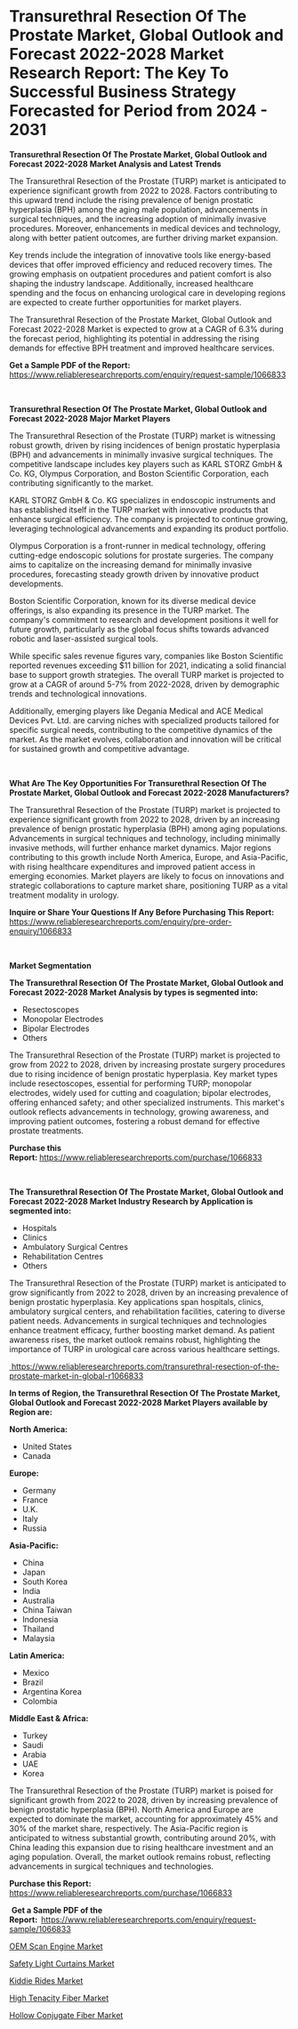 <p><h1>Transurethral Resection Of The Prostate Market, Global Outlook and Forecast 2022-2028 Market Research Report: The Key To Successful Business Strategy Forecasted for Period from 2024 - 2031</h1></p><p><strong>Transurethral Resection Of The Prostate Market, Global Outlook and Forecast 2022-2028 Market Analysis and Latest Trends</strong></p>
<p><p>The Transurethral Resection of the Prostate (TURP) market is anticipated to experience significant growth from 2022 to 2028. Factors contributing to this upward trend include the rising prevalence of benign prostatic hyperplasia (BPH) among the aging male population, advancements in surgical techniques, and the increasing adoption of minimally invasive procedures. Moreover, enhancements in medical devices and technology, along with better patient outcomes, are further driving market expansion.</p><p>Key trends include the integration of innovative tools like energy-based devices that offer improved efficiency and reduced recovery times. The growing emphasis on outpatient procedures and patient comfort is also shaping the industry landscape. Additionally, increased healthcare spending and the focus on enhancing urological care in developing regions are expected to create further opportunities for market players.</p><p>The Transurethral Resection of the Prostate Market, Global Outlook and Forecast 2022-2028 Market is expected to grow at a CAGR of 6.3% during the forecast period, highlighting its potential in addressing the rising demands for effective BPH treatment and improved healthcare services.</p></p>
<p><strong>Get a Sample PDF of the Report:&nbsp;</strong> <a href="https://www.reliableresearchreports.com/enquiry/request-sample/1066833">https://www.reliableresearchreports.com/enquiry/request-sample/1066833</a></p>
<p>&nbsp;</p>
<p><strong>Transurethral Resection Of The Prostate Market, Global Outlook and Forecast 2022-2028 Major Market Players</strong></p>
<p><p>The Transurethral Resection of the Prostate (TURP) market is witnessing robust growth, driven by rising incidences of benign prostatic hyperplasia (BPH) and advancements in minimally invasive surgical techniques. The competitive landscape includes key players such as KARL STORZ GmbH & Co. KG, Olympus Corporation, and Boston Scientific Corporation, each contributing significantly to the market.</p><p>KARL STORZ GmbH & Co. KG specializes in endoscopic instruments and has established itself in the TURP market with innovative products that enhance surgical efficiency. The company is projected to continue growing, leveraging technological advancements and expanding its product portfolio.</p><p>Olympus Corporation is a front-runner in medical technology, offering cutting-edge endoscopic solutions for prostate surgeries. The company aims to capitalize on the increasing demand for minimally invasive procedures, forecasting steady growth driven by innovative product developments.</p><p>Boston Scientific Corporation, known for its diverse medical device offerings, is also expanding its presence in the TURP market. The company's commitment to research and development positions it well for future growth, particularly as the global focus shifts towards advanced robotic and laser-assisted surgical tools.</p><p>While specific sales revenue figures vary, companies like Boston Scientific reported revenues exceeding $11 billion for 2021, indicating a solid financial base to support growth strategies. The overall TURP market is projected to grow at a CAGR of around 5-7% from 2022-2028, driven by demographic trends and technological innovations. </p><p>Additionally, emerging players like Degania Medical and ACE Medical Devices Pvt. Ltd. are carving niches with specialized products tailored for specific surgical needs, contributing to the competitive dynamics of the market. As the market evolves, collaboration and innovation will be critical for sustained growth and competitive advantage.</p></p>
<p>&nbsp;</p>
<p><strong>What Are The Key Opportunities For Transurethral Resection Of The Prostate Market, Global Outlook and Forecast 2022-2028 Manufacturers?</strong></p>
<p><p>The Transurethral Resection of the Prostate (TURP) market is projected to experience significant growth from 2022 to 2028, driven by an increasing prevalence of benign prostatic hyperplasia (BPH) among aging populations. Advancements in surgical techniques and technology, including minimally invasive methods, will further enhance market dynamics. Major regions contributing to this growth include North America, Europe, and Asia-Pacific, with rising healthcare expenditures and improved patient access in emerging economies. Market players are likely to focus on innovations and strategic collaborations to capture market share, positioning TURP as a vital treatment modality in urology.</p></p>
<p><strong>Inquire or Share Your Questions If Any Before Purchasing This Report:</strong> <a href="https://www.reliableresearchreports.com/enquiry/pre-order-enquiry/1066833">https://www.reliableresearchreports.com/enquiry/pre-order-enquiry/1066833</a></p>
<p>&nbsp;</p>
<p><strong>Market Segmentation</strong></p>
<p><strong>The Transurethral Resection Of The Prostate Market, Global Outlook and Forecast 2022-2028 Market Analysis by types is segmented into:</strong></p>
<p><ul><li>Resectoscopes</li><li>Monopolar Electrodes</li><li>Bipolar Electrodes</li><li>Others</li></ul></p>
<p><p>The Transurethral Resection of the Prostate (TURP) market is projected to grow from 2022 to 2028, driven by increasing prostate surgery procedures due to rising incidence of benign prostatic hyperplasia. Key market types include resectoscopes, essential for performing TURP; monopolar electrodes, widely used for cutting and coagulation; bipolar electrodes, offering enhanced safety; and other specialized instruments. This market's outlook reflects advancements in technology, growing awareness, and improving patient outcomes, fostering a robust demand for effective prostate treatments.</p></p>
<p><strong>Purchase this Report:&nbsp;</strong><a href="https://www.reliableresearchreports.com/purchase/1066833">https://www.reliableresearchreports.com/purchase/1066833</a></p>
<p>&nbsp;</p>
<p><strong>The Transurethral Resection Of The Prostate Market, Global Outlook and Forecast 2022-2028 Market Industry Research by Application is segmented into:</strong></p>
<p><ul><li>Hospitals</li><li>Clinics</li><li>Ambulatory Surgical Centres</li><li>Rehabilitation Centres</li><li>Others</li></ul></p>
<p><p>The Transurethral Resection of the Prostate (TURP) market is anticipated to grow significantly from 2022 to 2028, driven by an increasing prevalence of benign prostatic hyperplasia. Key applications span hospitals, clinics, ambulatory surgical centers, and rehabilitation facilities, catering to diverse patient needs. Advancements in surgical techniques and technologies enhance treatment efficacy, further boosting market demand. As patient awareness rises, the market outlook remains robust, highlighting the importance of TURP in urological care across various healthcare settings.</p></p>
<p><a href="https://www.reliableresearchreports.com/transurethral-resection-of-the-prostate-market-in-global-r1066833">&nbsp;https://www.reliableresearchreports.com/transurethral-resection-of-the-prostate-market-in-global-r1066833</a></p>
<p><strong>In terms of Region, the Transurethral Resection Of The Prostate Market, Global Outlook and Forecast 2022-2028 Market Players available by Region are:</strong></p>
<p>
    <p> <strong> North America: </strong>
        <ul>
            <li>United States</li>
            <li>Canada</li>
        </ul>
        </p> 
    <p> <strong> Europe: </strong>
        <ul>
            <li>Germany</li>
            <li>France</li>
            <li>U.K.</li>
            <li>Italy</li>
            <li>Russia</li>
        </ul>
        </p> 
    <p> <strong> Asia-Pacific: </strong>
        <ul>
            <li>China</li>
            <li>Japan</li>
            <li>South Korea</li>
            <li>India</li>
            <li>Australia</li>
            <li>China Taiwan</li>
            <li>Indonesia</li>
            <li>Thailand</li>
            <li>Malaysia</li>
        </ul>
        </p> 
    <p> <strong> Latin America: </strong>
        <ul>
            <li>Mexico</li>
            <li>Brazil</li>
            <li>Argentina Korea</li>
            <li>Colombia</li>
        </ul>
        </p> 
    <p> <strong> Middle East & Africa: </strong>
        <ul>
            <li>Turkey</li>
            <li>Saudi</li>
            <li>Arabia</li>
            <li>UAE</li>
            <li>Korea</li>
        </ul>
    </p>
    </p>
<p><p>The Transurethral Resection of the Prostate (TURP) market is poised for significant growth from 2022 to 2028, driven by increasing prevalence of benign prostatic hyperplasia (BPH). North America and Europe are expected to dominate the market, accounting for approximately 45% and 30% of the market share, respectively. The Asia-Pacific region is anticipated to witness substantial growth, contributing around 20%, with China leading this expansion due to rising healthcare investment and an aging population. Overall, the market outlook remains robust, reflecting advancements in surgical techniques and technologies.</p></p>
<p><strong>Purchase this Report: </strong><a href="https://www.reliableresearchreports.com/purchase/1066833">https://www.reliableresearchreports.com/purchase/1066833</a></p>
<p>&nbsp;<strong>Get a Sample PDF of the Report:&nbsp;&nbsp;</strong><a href="https://www.reliableresearchreports.com/enquiry/request-sample/1066833">https://www.reliableresearchreports.com/enquiry/request-sample/1066833</a></p>
<p><strong></strong></p>
<p><p><a href="https://www.linkedin.com/pulse/oem-scan-engine-market-global-insights-sales-trends-2024-2031-yya5f?trackingId=T%2BpF9y1PQhy8Q%2BQQd2Up0A%3D%3D">OEM Scan Engine Market</a></p><p><a href="https://medium.com/@shirleygreene26/the-global-safety-light-curtains-market-is-at-the-forefront-of-innovation-driving-rapid-industry-b246eda5c941">Safety Light Curtains Market</a></p><p><a href="https://www.linkedin.com/pulse/charting-future-comprehensive-analysis-global-kiddie-rides-market-dvquf?trackingId=7hs%2B1bZsQZGezOF%2F6wsxKg%3D%3D">Kiddie Rides Market</a></p><p><a href="https://issuu.com/reportprime-2/docs/high-tenacity-fiber-market-size-203_d2d0fb4a11dadc">High Tenacity Fiber Market</a></p><p><a href="https://issuu.com/reportprime-2/docs/hollow-conjugate-fiber-market-size-_8d73e3297b5d93">Hollow Conjugate Fiber Market</a></p></p>